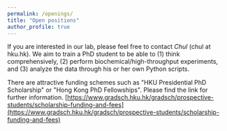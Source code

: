 ```yaml
---
permalink: /openings/
title: "Open positions"
author_profile: true
---
```

If you are interested in our lab, please feel free to contact *Chul* (chul at hku.hk). We aim to train a PhD student to be able to (1) think comprehensively, (2) perform biochemical/high-throughput experiments, and (3) analyze the data through his or her own Python scripts.

There are attractive funding schemes such as "HKU Presidential PhD Scholarship" or "Hong Kong PhD Fellowships". Please find the link for further information. [https://www.gradsch.hku.hk/gradsch/prospective-students/scholarship-funding-and-fees](https://www.gradsch.hku.hk/gradsch/prospective-students/scholarship-funding-and-fees)
